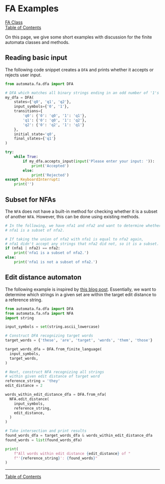 # FA Examples

[FA Class](class-fa.md)  
[Table of Contents](../README.md)

On this page, we give some short examples with discussion for the finite
automata classes and methods.

## Reading basic input

The following code snippet creates a `DFA` and prints whether it accepts or
rejects user input.

```python
from automata.fa.dfa import DFA

# DFA which matches all binary strings ending in an odd number of '1's
my_dfa = DFA(
    states={'q0', 'q1', 'q2'},
    input_symbols={'0', '1'},
    transitions={
        'q0': {'0': 'q0', '1': 'q1'},
        'q1': {'0': 'q0', '1': 'q2'},
        'q2': {'0': 'q2', '1': 'q1'}
    },
    initial_state='q0',
    final_states={'q1'}
)

try:
    while True:
        if my_dfa.accepts_input(input('Please enter your input: ')):
            print('Accepted')
        else:
            print('Rejected')
except KeyboardInterrupt:
    print('')
```

## Subset for NFAs

The `NFA` does not have a built-in method for checking whether it is a subset
of another `NFA`. However, this can be done using existing methods.

```python
# In the following, we have nfa1 and nfa2 and want to determine whether
# nfa1 is a subset of nfa2.

# If taking the union of nfa2 with nfa1 is equal to nfa2 again,
# nfa1 didn't accept any strings that nfa2 did not, so it is a subset.
if (nfa1 | nfa2) == nfa2:
    print('nfa1 is a subset of nfa2.')
else:
    print('nfa1 is not a subset of nfa2.')

```

## Edit distance automaton

The following example is inspired by [this blog post][levelshtein-article].
Essentially, we want to determine which strings in a given set are within
the target edit distance to a reference string.

[levelshtein-article]: http://blog.notdot.net/2010/07/Damn-Cool-Algorithms-Levenshtein-Automata



```python
from automata.fa.dfa import DFA
from automata.fa.nfa import NFA
import string

input_symbols = set(string.ascii_lowercase)

# Construct DFA recognizing target words
target_words = {'these', 'are', 'target', 'words', 'them', 'those'}

target_words_dfa = DFA.from_finite_language(
  input_symbols,
  target_words,
)

# Next, construct NFA recognizing all strings
# within given edit distance of target word
reference_string = 'they'
edit_distance = 2

words_within_edit_distance_dfa = DFA.from_nfa(
  NFA.edit_distance(
    input_symbols,
    reference_string,
    edit_distance,
  )
)

# Take intersection and print results
found_words_dfa = target_words_dfa & words_within_edit_distance_dfa
found_words = list(found_words_dfa)

print(
    f"All words within edit distance {edit_distance} of "
    f"'{reference_string}': {found_words}"
)
```

------

[Table of Contents](../README.md)
